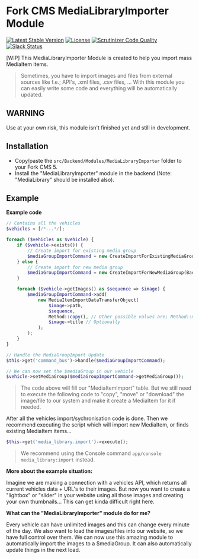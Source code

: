 # Fork CMS MediaLibraryImporter Module

[![Latest Stable Version](https://poser.pugx.org/forkcms/fork-cms-module-media-library-importer/v/stable.svg)](https://packagist.org/packages/forkcms/fork-cms-module-media-library-importer)
[![License](https://poser.pugx.org/forkcms/forkcms/license.svg)](https://packagist.org/packages/forkcms/fork-cms-module-media-library-importer)
[![Scrutinizer Code Quality](https://scrutinizer-ci.com/g/forkcms/fork-cms-module-media-library-importer/badges/quality-score.png?b=master)](https://scrutinizer-ci.com/g/forkcms/fork-cms-module-media-library-importer/?branch=master)
[![Slack Status](https://fork-cms.herokuapp.com/badge.svg)](https://fork-cms.herokuapp.com/)

[WIP] This MediaLibraryImporter Module is created to help you import mass MediaItem items.

> Sometimes, you have to import images and files from external sources like f.e.; API's, .xml files, .csv files, ... With this module you can easily write some code and everything will be automatically updated.

## WARNING

Use at your own risk, this module isn't finished yet and still in development.

## Installation

* Copy/paste the `src/Backend/Modules/MediaLibraryImporter` folder to your Fork CMS 5.
* Install the "MediaLibraryImporter" module in the backend (Note: "MediaLibrary" should be installed also).

## Example

**Example code**

```php
// Contains all the vehicles
$vehicles = [/*...*/];

foreach ($vehicles as $vehicle) {
    if ($vehicle->exists()) {
        // Create import for existing media group
        $mediaGroupImportCommand = new CreateImportForExistingMediaGroup($vehicle->getMediaGroup());
    } else {
        // Create import for new media group
        $mediaGroupImportCommand = new CreateImportForNewMediaGroup(Backend\Modules\MediaLibrary\Domain\MediaGroup\Type::image());
    }

    foreach ($vehicle->getImages() as $sequence => $image) {
        $mediaGroupImportCommand->add(
            new MediaItemImportDataTransferObject(
                $image->path,
                $sequence,
                Method::copy(), // Other possible values are; Method::move() or Method::download()
                $image->title // Optionally
            );
        );
    }
}

// Handle the MediaGroupImport Update
$this->get('command_bus')->handle($mediaGroupImportCommand);

// We can now set the $mediaGroup in our vehicle
$vehicle->setMediaGroup($mediaGroupImportCommand->getMediaGroup());
```
> The code above will fill our "MediaItemImport" table. But we still need to execute the following code to "copy", "move" or "download" the image/file to our system and make it create a MediaItem for it if needed.

After all the vehicles import/sychronisation code is done.
Then we recommend executing the script which will import new MediaItem, or finds existing MediaItem items...
```php
$this->get('media_library.import')->execute();
```
> We recommend using the Console command `app/console media_library:import` instead.

**More about the example situation:**

Imagine we are making a connection with a vehicles API, which returns all current vehicles data + URL's to their images.
But now you want to create a "lightbox" or "slider" in your website using all those images and creating your own thumbnails... This can get kinda difficult right here.

**What can the "MediaLibraryImporter" module do for me?**

Every vehicle can have unlimited images and this can change every minute of the day.
We also want to load the images/files into our website, so we have full control over them.
We can now use this amazing module to automatically import the images to a $mediaGroup. It can also automatically update things in the next load.
